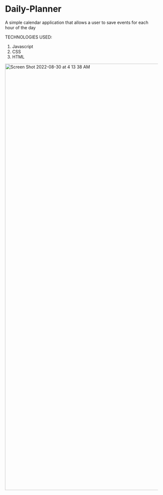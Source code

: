 # Daily-Planner
A simple calendar application that allows a user to save events for each hour of the day

TECHNOLOGIES USED: 
1. Javascript
2. CSS
3. HTML

<img width="1402" alt="Screen Shot 2022-08-30 at 4 13 38 AM" src="https://user-images.githubusercontent.com/99387661/187422690-9714a37a-ff3d-4ae9-8efb-23bb2dc03885.png">
